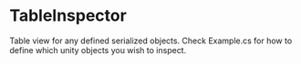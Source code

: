 # TableInspector
 Table view for any defined serialized objects.
 Check Example.cs for how to define which unity objects you wish to inspect.
